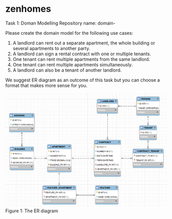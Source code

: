 # zenhomes
Task 1: Doman Modelling 
Repository name: domain-<id> 

Please create the domain model for the following use cases: 
1) A landlord can rent out a separate apartment, the whole building or several apartments to another party. 
2) A landlord can sign a rental contract with one or multiple tenants. 
3) One tenant can rent multiple apartments from the same landlord. 
4) One tenant can rent multiple apartments simultaneously. 
5) A landlord can also be a tenant of another landlord. 

We suggest ER diagram as an outcome of this task but you can choose a format that makes more sense for you.

![ER](er.png)
Figure 1: The ER diagram
